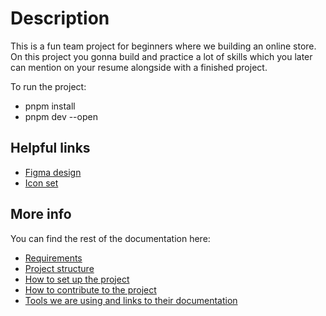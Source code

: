 # Description

This is a fun team project for beginners where we building an online store.
On this project you gonna build and practice a lot of skills which you later can mention on your resume alongside with a finished project.

To run the project:

- pnpm install
- pnpm dev --open

## Helpful links

- [Figma design](https://www.figma.com/file/zlybQ1JGSEea6whqLS9CHl/Keyworld-project?node-id=0%3A1)
- [Icon set](https://materialdesignicons.com/)

## More info

You can find the rest of the documentation here:

- [Requirements](./docs/requirements.md)
- [Project structure](./docs/structure.md)
- [How to set up the project](./docs/setup.md)
- [How to contribute to the project](./docs/workflow.md)
- [Tools we are using and links to their documentation](./docs/tools.md)
